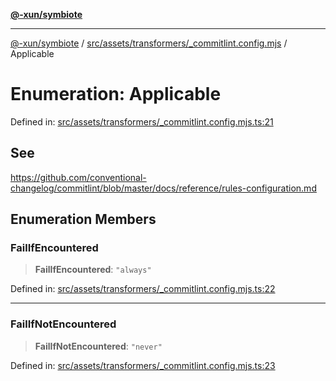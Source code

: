 [**@-xun/symbiote**](../../../../../README.md)

***

[@-xun/symbiote](../../../../../README.md) / [src/assets/transformers/\_commitlint.config.mjs](../README.md) / Applicable

# Enumeration: Applicable

Defined in: [src/assets/transformers/\_commitlint.config.mjs.ts:21](https://github.com/Xunnamius/symbiote/blob/9de5a7b290875af95f8ef5a319559df825226df8/src/assets/transformers/_commitlint.config.mjs.ts#L21)

## See

https://github.com/conventional-changelog/commitlint/blob/master/docs/reference/rules-configuration.md

## Enumeration Members

### FailIfEncountered

> **FailIfEncountered**: `"always"`

Defined in: [src/assets/transformers/\_commitlint.config.mjs.ts:22](https://github.com/Xunnamius/symbiote/blob/9de5a7b290875af95f8ef5a319559df825226df8/src/assets/transformers/_commitlint.config.mjs.ts#L22)

***

### FailIfNotEncountered

> **FailIfNotEncountered**: `"never"`

Defined in: [src/assets/transformers/\_commitlint.config.mjs.ts:23](https://github.com/Xunnamius/symbiote/blob/9de5a7b290875af95f8ef5a319559df825226df8/src/assets/transformers/_commitlint.config.mjs.ts#L23)

